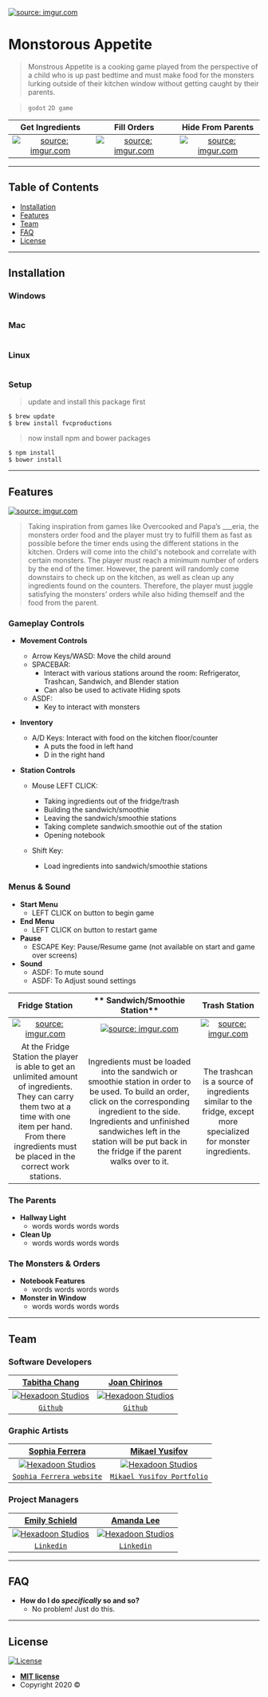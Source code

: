 <a href="https://imgur.com/ZcroWcH"><img src="https://i.imgur.com/ZcroWcH.jpg" title="source: imgur.com" /></a>

# Monstorous Appetite

> Monstrous Appetite is a cooking game played from the perspective of a child who is up past bedtime and must make food for the monsters lurking outside of their kitchen window without getting caught by their parents. 

> ``` godot ``` ``` 2D game ``` 

| <a target="_blank">**Get Ingredients**</a> | <a target="_blank">**Fill Orders**</a> | <a target="_blank">**Hide From Parents**</a> |
| :---: |:---:| :---:|
| <a href="https://imgur.com/cJRiBvo"><img src="https://i.imgur.com/cJRiBvo.png" title="source: imgur.com" /></a> | <a href="https://imgur.com/vTuJx5r"><img src="https://i.imgur.com/vTuJx5r.png" title="source: imgur.com" /></a> | <a href="https://imgur.com/WyevvNr"><img src="https://i.imgur.com/WyevvNr.png" title="source: imgur.com" /></a>  |


---

## Table of Contents

- [Installation](#installation)
- [Features](#features)
- [Team](#team)
- [FAQ](#faq)
- [License](#license)

---

## Installation

### Windows
``` code code
```

### Mac
``` code code
```

### Linux
``` code code
```

### Setup

> update and install this package first

```shell
$ brew update
$ brew install fvcproductions
```

> now install npm and bower packages

```shell
$ npm install
$ bower install
```

---

## Features
<a href="https://imgur.com/XhCBl3E"><img src="https://i.imgur.com/XhCBl3E.png" title="source: imgur.com" /></a>

 > Taking inspiration from games like Overcooked and Papa’s ___eria, the monsters order food and the player must try to fulfill them as fast as possible before the timer ends using the different stations in the kitchen. Orders will come into the child's notebook and correlate with certain monsters. The player must reach a minimum number of orders by the end of the timer. However, the parent will randomly come downstairs to check up on the kitchen, as well as clean up any ingredients found on the counters. Therefore, the player must juggle satisfying the monsters’ orders while also hiding themself and the food from the parent.


### Gameplay Controls

- **Movement Controls**
    - Arrow Keys/WASD: Move the child around
    - SPACEBAR: 
      - Interact with various stations around the room: Refrigerator, Trashcan, Sandwich, and Blender station
      - Can also be used to activate Hiding spots
    - ASDF:
      - Key to interact with monsters

- **Inventory**
    - A/D Keys: Interact with food on the kitchen floor/counter 
      - A puts the food in left hand 
      - D in the right hand
    
- **Station Controls**
    - Mouse LEFT CLICK: 
      - Taking ingredients out of the fridge/trash
      - Building the sandwich/smoothie
      - Leaving the sandwich/smoothie stations
      - Taking complete sandwich.smoothie out of the station
      - Opening notebook
    
    - Shift Key:
       - Load ingredients into sandwich/smoothie stations


### Menus & Sound
- **Start Menu**
    - LEFT CLICK on button to begin game 
- **End Menu**
    - LEFT CLICK on button to restart game
- **Pause**
    - ESCAPE Key: Pause/Resume game (not available on start and game over screens)
- **Sound**
    - ASDF: To mute sound
    - ASDF: To Adjust sound settings
    
| <a target="_blank">**Fridge Station**</a> | <a target="_blank">** Sandwich/Smoothie Station**</a> | <a target="_blank">**Trash Station**</a> |
| :---: |:---:| :---:|
| <a href="https://imgur.com/cJRiBvo"><img src="https://i.imgur.com/cJRiBvo.png" title="source: imgur.com" /></a>  | <a href="https://imgur.com/Ge6wCHk"><img src="https://i.imgur.com/Ge6wCHk.png" title="source: imgur.com" /></a> | <a href="https://imgur.com/ltUxMia"><img src="https://i.imgur.com/ltUxMia.png" title="source: imgur.com" /></a>  |
| <a target="_blank"> At the Fridge Station the player is able to get an unlimited amount of ingredients. They can carry them two at a time with one item per hand. From there ingredients must be placed in the correct work stations. </a> | <a  target="_blank"> Ingredients must be loaded into the sandwich or smoothie station in order to be used. To build an order, click on the corresponding ingredient to the side. Ingredients and unfinished sandwiches left in the station will be put back in the fridge if the parent walks over to it. </a> | <a  target="_blank"> The trashcan is a source of ingredients similar to the fridge, except more specialized for monster ingredients. </a> |
    
### The Parents
- **Hallway Light**
    - words words words words
- **Clean Up**
    - words words words words
    
### The Monsters & Orders
 - **Notebook Features**
    - words words words words
- **Monster in Window**
    - words words words words
    
---

## Team

### Software Developers
| <a href="https://github.com/ahtibat1" target="_blank">**Tabitha Chang**</a> | <a href="https://github.com/JoanChirinos" target="_blank">**Joan Chirinos**</a> |
| :---: | :---: |
| [![Hexadoon Studios](https://avatars3.githubusercontent.com/u/16783371?s=400&u=71320dfbb23ff16f4f11cad8e424f8692003b601&v=4&s=200)](https://github.com/ahtibat1)    | [![Hexadoon Studios](https://avatars0.githubusercontent.com/u/33497201?s=400&u=d2b6af5c66e92cf4373464d7ce6daa16ca9e9447&v=4&s=200)](https://github.com/JoanChirinos) |
| <a href="https://github.com/ahtibat1" target="_blank">`Github`</a> | <a href="https://github.com/JoanChirinos" target="_blank">`Github`</a> |

### Graphic Artists
| <a href="https://github.com/sophferrera" target="_blank">**Sophia Ferrera**</a> | <a href="https://github.com/mikaelyusifov" target="_blank">**Mikael Yusifov**</a> |
| :---: | :---: |
| [![Hexadoon Studios](https://avatars0.githubusercontent.com/u/54869046?s=400&u=6de4d6946e8e10ba649b76d6d7b6e41e4367b375&v=4&s=200)](https://github.com/sophferrera)    | [![Hexadoon Studios](https://avatars0.githubusercontent.com/u/66186217?s=400&v=4&s=200)](https://github.com/mikaelyusifov) |
| <a href="https://slf445.myportfolio.com/about-me" target="_blank">`Sophia Ferrera website`</a> | <a href="https://www.artstation.com/mikael_mickey" target="_blank">`Mikael Yusifov Portfolio`</a> |

### Project Managers
| <a href="https://github.com/E-schield" target="_blank">**Emily Schield**</a> | <a href="https://github.com/amanda350" target="_blank">**Amanda Lee**</a> |
| :---: | :---: |
| [![Hexadoon Studios](https://avatars2.githubusercontent.com/u/65874973?s=460&u=6d99e91202e6e96bc809a8d0813406872046e60c&v=4&s=200)](https://github.com/E-schield)    | [![Hexadoon Studios](https://avatars1.githubusercontent.com/u/66491442?s=400&v=4&s=200)](https://github.com/amanda350) |
| <a href="https://www.linkedin.com/in/emily-schield-473046150/" target="_blank">`Linkedin`</a> | <a href="https://www.linkedin.com/in/alee000/" target="_blank">`Linkedin`</a> |

---

## FAQ

- **How do I do *specifically* so and so?**
    - No problem! Just do this.

---

## License

[![License](http://img.shields.io/:license-mit-blue.svg?style=flat-square)](http://badges.mit-license.org)

- **[MIT license](http://opensource.org/licenses/mit-license.php)**
- Copyright 2020 © 
